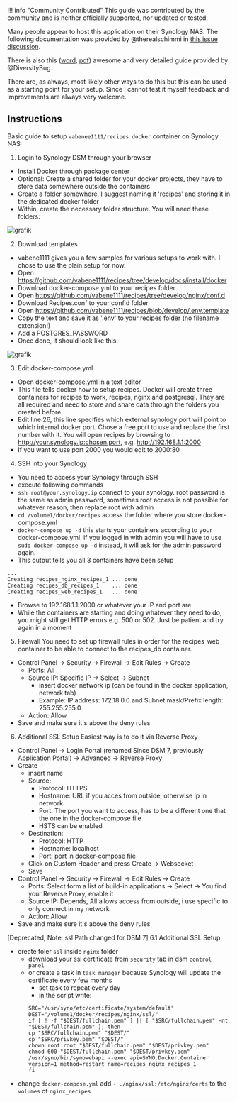 !!! info "Community Contributed"
    This guide was contributed by the community and is neither officially supported, nor updated or tested.

Many people appear to host this application on their Synology NAS. The following documentation was provided by 
@therealschimmi in [this issue discussion](https://github.com/vabene1111/recipes/issues/98#issuecomment-643062907).

There is also this 
([word](https://github.com/vabene1111/recipes/files/6708738/Tandoor.on.a.Synology.Disk.Station.docx),
[pdf](https://github.com/vabene1111/recipes/files/6901601/Tandoor.on.a.Synology.Disk.Station.pdf)) awesome and 
very detailed guide provided by @DiversityBug.

There are, as always, most likely other ways to do this but this can be used as a starting point for your 
setup. Since I cannot test it myself feedback and improvements are always very welcome.

## Instructions

Basic guide to setup `vabenee1111/recipes docker` container on Synology NAS

1. Login to Synology DSM through your browser

- Install Docker through package center
- Optional: Create a shared folder for your docker projects, they have to store data somewhere outside the containers
- Create a folder somewhere, I suggest naming it 'recipes' and storing it in the dedicated docker folder
- Within, create the necessary folder structure. You will need these folders:

![grafik](https://user-images.githubusercontent.com/66269214/84472395-63042580-ac87-11ea-8779-37555210e47a.png)

2. Download templates
- vabene1111 gives you a few samples for various setups to work with. I chose to use the plain setup for now.
- Open https://github.com/vabene1111/recipes/tree/develop/docs/install/docker
- Download docker-compose.yml to your recipes folder 
- Open https://github.com/vabene1111/recipes/tree/develop/nginx/conf.d
- Download Recipes.conf to your conf.d folder 
- Open https://github.com/vabene1111/recipes/blob/develop/.env.template
- Copy the text and save it as '.env' to your recipes folder (no filename extension!)
- Add a POSTGRES_PASSWORD
- Once done, it should look like this:

![grafik](https://user-images.githubusercontent.com/66269214/84471828-75319400-ac86-11ea-97e1-42bcb166720e.png)

3. Edit docker-compose.yml
- Open docker-compose.yml in a text editor
- This file tells docker how to setup recipes. Docker will create three containers for recipes to work, recipes, nginx and postgresql. They are all required and need to store and share data through the folders you created before.
- Edit line 26, this line specifies which external synology port will point to which internal docker port. Chose a free port to use and replace the first number with it. You will open recipes by browsing to http://your.synology.ip:chosen.port, e.g. http://192.168.1.1:2000
- If you want to use port 2000 you would edit to 2000:80
	
4. SSH into your Synology
- You need to access your Synology through SSH 
- execute following commands
- `ssh root@your.synology.ip`	connect to your synology. root password is the same as admin password, sometimes root access is not possible for whatever reason, then replace root with admin
- `cd /volume1/docker/recipes` 	access the folder where you store docker-compose.yml
- `docker-compose up -d`		this starts your containers according to your docker-compose.yml. if you logged in with admin you will have to use  `sudo docker-compose up -d` instead, it will ask for the admin password again. 
- This output tells you all 3 containers have been setup
```
...
Creating recipes_nginx_recipes_1 ... done
Creating recipes_db_recipes_1    ... done
Creating recipes_web_recipes_1   ... done
```
- Browse to 192.168.1.1:2000 or whatever your IP and port are
- While the containers are starting and doing whatever they need to do, you might still get HTTP errors e.g. 500 or 502. Just be patient and try again in a moment

5. Firewall
You need to set up firewall rules in order for the recipes_web container to be able to connect to the recipes_db container.

- Control Panel -> Security -> Firewall -> Edit Rules -> Create
	-  Ports: All
	-  Source IP: Specific IP -> Select -> Subnet
		- insert docker network ip (can be found in the docker application, network tab)
		- Example: IP address: 172.18.0.0 and Subnet mask/Prefix length: 255.255.255.0
	-  Action: Allow
- Save and make sure it's above the deny rules

6. Additional SSL Setup
Easiest way is to do it via Reverse Proxy
- Control Panel -> Login Portal (renamed Since DSM 7, previously Application Portal) -> Advanced -> Reverse Proxy
- Create
	- insert name
	- Source:
		- Protocol: HTTPS
		- Hostname: URL if you acces from outside, otherwise ip in network
		- Port: The port you want to access, has to be a different one that the one in the docker-compose file
		- HSTS can be enabled
	- Destination:
		- Protocol: HTTP
		- Hostname: localhost
		- Port: port in docker-compose file
	- Click on Custom Header and press Create -> Websocket
	- Save
- Control Panel -> Security -> Firewall -> Edit Rules -> Create
	- Ports: Select form a list of build-in applications -> Select -> You find your Reverse Proxy, enable it
	- Source IP: Depends, All allows access from outside, i use specific to only connect in my network
	- Action: Allow
- Save and make sure it's above the deny rules

[Deprecated, Note: ssl Path changed for DSM 7]
6.1 Additional SSL Setup 
- create foler `ssl` inside `nginx` folder
	- download your ssl certificate from `security` tab in dsm `control panel`
	- or create a task in `task manager` because Synology will update the certificate every few months
		- set task to repeat every day
		- in the script write:
		```
		SRC="/usr/syno/etc/certificate/system/default"
		DEST="/volume1/docker/recipes/nginx/ssl/"
		if [ ! -f "$DEST/fullchain.pem" ] || [ "$SRC/fullchain.pem" -nt "$DEST/fullchain.pem" ]; then
 		cp "$SRC/fullchain.pem" "$DEST/"
  		cp "$SRC/privkey.pem" "$DEST/"
  		chown root:root "$DEST/fullchain.pem" "$DEST/privkey.pem"
  		chmod 600 "$DEST/fullchain.pem" "$DEST/privkey.pem"
  		/usr/syno/bin/synowebapi --exec api=SYNO.Docker.Container version=1 method=restart name=recipes_nginx_recipes_1
		fi
		```
- change `docker-compose.yml`
  add `- ./nginx/ssl:/etc/nginx/certs` to the `volumes` of `nginx_recipes`
	
